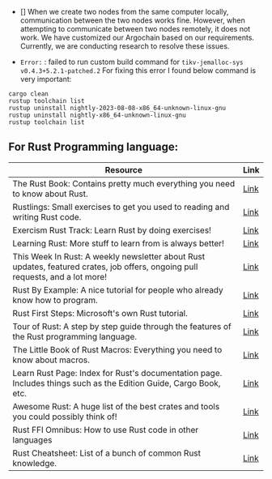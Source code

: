 - [] When we create two nodes from the same computer locally, communication between the two nodes works fine. However, when attempting to communicate between two nodes remotely, it does not work. We have customized our Argochain based on our requirements. Currently, we are conducting research to resolve these issues.


- `Error:` : failed to run custom build command for `tikv-jemalloc-sys v0.4.3+5.2.1-patched.2`
For fixing this error I found below command is very important:
```
cargo clean
rustup toolchain list
rustup uninstall nightly-2023-08-08-x86_64-unknown-linux-gnu
rustup uninstall nightly-x86_64-unknown-linux-gnu
rustup toolchain list
```



## For Rust Programming language:

| Resource | Link |
|----------|------|
| The Rust Book: Contains pretty much everything you need to know about Rust. | [Link](https://doc.rust-lang.org/nightly/book/) |
| Rustlings: Small exercises to get you used to reading and writing Rust code. | [Link](https://github.com/rust-lang/rustlings) |
| Exercism Rust Track: Learn Rust by doing exercises! | [Link](https://exercism.org/tracks/rust) |
| Learning Rust: More stuff to learn from is always better! | [Link](https://learning-rust.github.io/) |
| This Week In Rust: A weekly newsletter about Rust updates, featured crates, job offers, ongoing pull requests, and a lot more! | [Link](https://this-week-in-rust.org/) |
| Rust By Example: A nice tutorial for people who already know how to program. | [Link](https://doc.rust-lang.org/stable/rust-by-example/) |
| Rust First Steps: Microsoft's own Rust tutorial. | [Link](https://docs.microsoft.com/en-gb/learn/paths/rust-first-steps/) |
| Tour of Rust: A step by step guide through the features of the Rust programming language. | [Link](https://tourofrust.com/) |
| The Little Book of Rust Macros: Everything you need to know about macros. | [Link](https://veykril.github.io/tlborm/) |
| Learn Rust Page: Index for Rust's documentation page. Includes things such as the Edition Guide, Cargo Book, etc. | [Link](https://www.rust-lang.org/learn) |
| Awesome Rust: A huge list of the best crates and tools you could possibly think of! | [Link](https://github.com/kud1ing/awesome-rust) |
| Rust FFI Omnibus: How to use Rust code in other languages | [Link](https://jakegoulding.com/rust-ffi-omnibus/) |
| Rust Cheatsheet: List of a bunch of common Rust knowledge. | [Link](https://cheats.rs/) |

